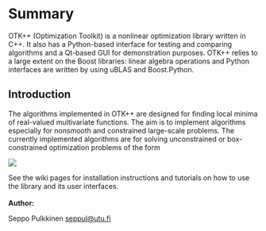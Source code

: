 # Summary #

OTK++ (Optimization Toolkit) is a nonlinear optimization library written in C++. It also has a Python-based interface for testing and comparing algorithms and a Qt-based GUI for demonstration purposes. OTK++ relies to a large extent on the Boost libraries: linear algebra operations and Python interfaces are written by using uBLAS and Boost.Python.

## Introduction ##

The algorithms implemented in OTK++ are designed for finding local minima of real-valued multivariate functions. The aim is to implement algorithms especially for nonsmooth and constrained large-scale problems. The currently implemented algorithms are for solving unconstrained or box-constrained optimization problems of the form

<img src='http://otkpp.googlecode.com/svn/site/images/problem_defn.png'>

See the wiki pages for installation instructions and tutorials on how to use the library and its user interfaces.<br>
<br>
<b>Author:</b>

Seppo Pulkkinen <seppul@utu.fi>